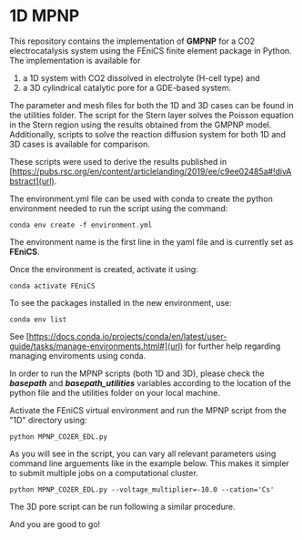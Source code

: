 # 1D MPNP

This repository contains the implementation of **GMPNP** for a CO2 electrocatalysis system using the FEniCS finite element package in Python. The implementation is available for 

1. a 1D system with CO2 dissolved in electrolyte (H-cell type) and 
2. a 3D cylindrical catalytic pore for a GDE-based system.

The parameter and mesh files for both the 1D and 3D cases can be found in the utilities folder. 
The script for the Stern layer solves the Poisson equation in the Stern region using the results obtained from the GMPNP model. 
Additionally, scripts to solve the reaction diffusion system for both 1D and 3D cases is available for comparison.

These scripts were used to derive the results published in [https://pubs.rsc.org/en/content/articlelanding/2019/ee/c9ee02485a#!divAbstract](url).

The environment.yml file can be used with conda to create the python environment needed to run the script using the command:

`conda env create -f environment.yml`

The environment name is the first line in the yaml file and is currently set as **FEniCS**.

Once the environment is created, activate it using:

`conda activate FEniCS`

To see the packages installed in the new environment, use:

`conda env list`

See [https://docs.conda.io/projects/conda/en/latest/user-guide/tasks/manage-environments.html#](url) for further help regarding managing enviroments using conda. 

In order to run the MPNP scripts (both 1D and 3D), please check the ***basepath*** and ***basepath_utilities*** variables according to the location of the python file and the utilities folder on your local machine. 

Activate the FEniCS virtual environment and run the MPNP script from the "1D" directory using:

`python MPNP_CO2ER_EDL.py`

As you will see in the script, you can vary all relevant parameters using command line arguements like in the example below. This makes it simpler to submit multiple jobs on a computational cluster.

`python MPNP_CO2ER_EDL.py --voltage_multiplier=-10.0 --cation='Cs'`

The 3D pore script can be run following a similar procedure.

And you are good to go!